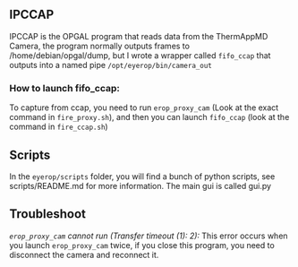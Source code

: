 ## IPCCAP 
IPCCAP is the OPGAL program that reads data from the ThermAppMD Camera, the program normally outputs frames to /home/debian/opgal/dump, but I wrote a wrapper called `fifo_ccap` that outputs into a named pipe `/opt/eyerop/bin/camera_out`

### How to launch fifo_ccap:

To capture from ccap, you need to run `erop_proxy_cam` (Look at the exact command in `fire_proxy.sh`), and then you can launch `fifo_ccap` (look at the command in `fire_ccap.sh`)

## Scripts
In the `eyerop/scripts` folder, you will find a bunch of python scripts, see scripts/README.md for more information.
The main gui is called gui.py

## Troubleshoot


*`erop_proxy_cam` cannot run (Transfer timeout (1): 2):*
This error occurs when you launch `erop_proxy_cam` twice, if you close this program, you need to disconnect the camera and reconnect it.
